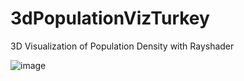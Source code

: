 # 3dPopulationVizTurkey
3D Visualization of Population Density with Rayshader


![image](https://github.com/welkiej7/3dPopulationVizTurkey/assets/94485797/8eab95f5-78ef-4abe-a777-778e223f0ae2)
